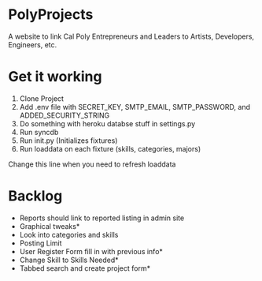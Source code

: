 PolyProjects
============

A website to link Cal Poly Entrepreneurs and Leaders to Artists, Developers, Engineers, etc.

Get it working
==============

1. Clone Project
2. Add .env file with SECRET_KEY, SMTP_EMAIL, SMTP_PASSWORD, and ADDED_SECURITY_STRING
3. Do something with heroku databse stuff in settings.py
4. Run syncdb
5. Run init.py (Initializes fixtures)
6. Run loaddata on each fixture (skills, categories, majors)


Change this line when you need to refresh loaddata


Backlog
=======

- Reports should link to reported listing in admin site
- Graphical tweaks*
- Look into categories and skills
- Posting Limit 
- User Register Form fill in with previous info*
- Change Skill to Skills Needed*
- Tabbed search and create project form*

